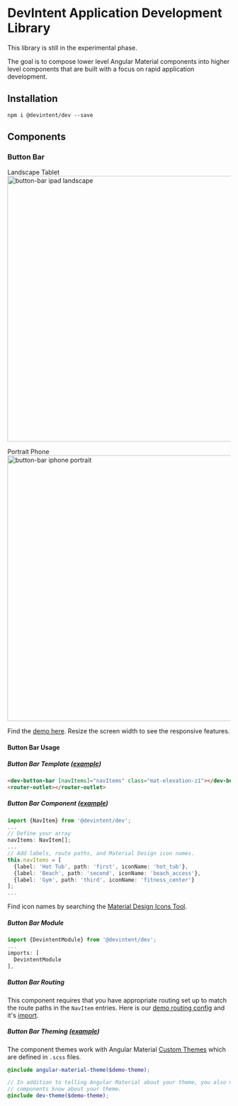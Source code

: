# DevIntent Application Development Library

This library is still in the experimental phase.

The goal is to compose lower level Angular Material components into higher level components that
are built with a focus on rapid application development.

## Installation

`npm i @devintent/dev --save`

## Components

### Button Bar

Landscape Tablet<br>
<img alt="button-bar ipad landscape" src="https://user-images.githubusercontent.com/3506071/46653520-45a6bc00-cb74-11e8-9d9c-252ab3314381.png" width="600">

Portrait Phone<br>
<img alt="button-bar iphone portrait" src="https://user-images.githubusercontent.com/3506071/46653521-45a6bc00-cb74-11e8-9406-e9592e7ccf84.png" height="600">

Find the [demo here](https://devintent-dev.firebaseapp.com/button-bar). Resize the screen width to see the responsive
features.

#### Button Bar Usage

##### Button Bar Template ([example](https://github.com/DevIntent/dev/blob/master/src/app/button-bar-demo/button-bar-demo.component.html))
```html
<dev-button-bar [navItems]="navItems" class="mat-elevation-z1"></dev-button-bar>
<router-outlet></router-outlet>
```

##### Button Bar Component ([example](https://github.com/DevIntent/dev/blob/master/src/app/button-bar-demo/button-bar-demo.component.ts))
```ts
import {NavItem} from '@devintent/dev';
...
// Define your array
navItems: NavItem[];
...
// Add labels, route paths, and Material Design icon names.
this.navItems = [
  {label: 'Hot Tub', path: 'first', iconName: 'hot_tub'},
  {label: 'Beach', path: 'second', iconName: 'beach_access'},
  {label: 'Gym', path: 'third', iconName: 'fitness_center'}
];
...
```
Find icon names by searching the [Material Design Icons Tool](https://material.io/tools/icons/).

##### Button Bar Module
```ts
import {DevintentModule} from '@devintent/dev';
...
imports: [
  DevintentModule
],
```

##### Button Bar Routing

This component requires that you have appropriate routing set up to match the route paths in the `NavItem` entries.
Here is our [demo routing config](https://github.com/DevIntent/dev/blob/master/src/app/app.module.ts#L26-L44) and
it's [import](https://github.com/DevIntent/dev/blob/master/src/app/app.module.ts#L71).

##### Button Bar Theming ([example](https://github.com/DevIntent/dev/blob/master/src/styles.scss#L15-L16))

The component themes work with Angular Material [Custom Themes](https://material.angular.io/guide/theming#defining-a-custom-theme)
which are defined in `.scss` files.

```scss
@include angular-material-theme($demo-theme);

// In addition to telling Angular Material about your theme, you also need to let the @devintent/dev
// components know about your theme.
@include dev-theme($demo-theme);
```

